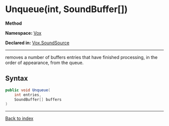 # Unqueue(int, SoundBuffer[])

**Method**

**Namespace:** [Vox](Vox.md)

**Declared in:** [Vox.SoundSource](Vox.SoundSource.md)

------



removes a number of buffers entries that have
finished processing, in the order of appearance, from the queue.


## Syntax

```csharp
public void Unqueue(
	int entries,
	SoundBuffer[] buffers
)
```

------

[Back to index](index.md)